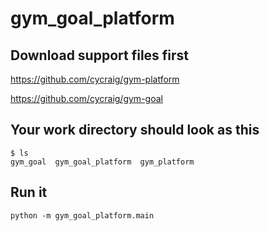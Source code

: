 # gym_goal_platform

## Download support files first

https://github.com/cycraig/gym-platform

https://github.com/cycraig/gym-goal

## Your work directory should look as this
```
$ ls
gym_goal  gym_goal_platform  gym_platform
```

## Run it

```
python -m gym_goal_platform.main
```
